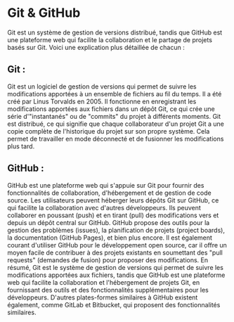 # Git & GitHub

Git est un système de gestion de versions distribué, tandis que GitHub est une plateforme web qui facilite la collaboration et le partage de projets basés sur Git. Voici une explication plus détaillée de chacun :

## Git :

Git est un logiciel de gestion de versions qui permet de suivre les modifications apportées à un ensemble de fichiers au fil du temps. Il a été créé par Linus Torvalds en 2005.
Il fonctionne en enregistrant les modifications apportées aux fichiers dans un dépôt Git, ce qui crée une série d'"instantanés" ou de "commits" du projet à différents moments.
Git est distribué, ce qui signifie que chaque collaborateur d'un projet Git a une copie complète de l'historique du projet sur son propre système. Cela permet de travailler en mode déconnecté et de fusionner les modifications plus tard.

## GitHub :

GitHub est une plateforme web qui s'appuie sur Git pour fournir des fonctionnalités de collaboration, d'hébergement et de gestion de code source.
Les utilisateurs peuvent héberger leurs dépôts Git sur GitHub, ce qui facilite la collaboration avec d'autres développeurs. Ils peuvent collaborer en poussant (push) et en tirant (pull) des modifications vers et depuis un dépôt central sur GitHub.
GitHub propose des outils pour la gestion des problèmes (issues), la planification de projets (project boards), la documentation (GitHub Pages), et bien plus encore.
Il est également courant d'utiliser GitHub pour le développement open source, car il offre un moyen facile de contribuer à des projets existants en soumettant des "pull requests" (demandes de fusion) pour proposer des modifications.
En résumé, Git est le système de gestion de versions qui permet de suivre les modifications apportées aux fichiers, tandis que GitHub est une plateforme web qui facilite la collaboration et l'hébergement de projets Git, en fournissant des outils et des fonctionnalités supplémentaires pour les développeurs. D'autres plates-formes similaires à GitHub existent également, comme GitLab et Bitbucket, qui proposent des fonctionnalités similaires.